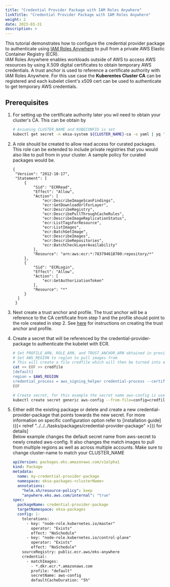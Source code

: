 ```yaml
---
title: "Credential Provider Package with IAM Roles Anywhere"
linkTitle: "Credential Provider Package with IAM Roles Anywhere"
weight: 2
date: 2023-03-31
description: >
---
```


This tutorial demonstrates how to configure the credential provider package to authenticate using [IAM Roles Anywhere](https://docs.aws.amazon.com/rolesanywhere/latest/userguide/introduction.html) to pull from a private AWS Elastic Container Registry (ECR).  
IAM Roles Anywhere enables workloads outside of AWS to access AWS resources by using X.509 digital certificates to obtain temporary AWS credentials. A trust anchor is used to reference a certificate authority with IAM Roles Anywhere. For this use case the **Kuberentes Cluster CA** can be registered and each kubelet client's x509 cert can be used to authenticate to get temporary AWS credentials.

## Prerequisites 
1. For setting up the certificate authority later you wil need to obtain your cluster's CA. This can be obtain by
    ```bash
    # Assuming CLUSTER_NAME and KUBECONFIG is set
    kubectl get secret -n eksa-system ${CLUSTER_NAME}-ca -o yaml | yq '.data."tls.crt"' | base64 -d
    ```
1. A role should be created to allow read access for curated packages. This role can be extended to include private registries that you would also like to pull from in your cluster. A sample policy for curated packages would be.
   ```
   {
    "Version": "2012-10-17",
    "Statement": [
        {
            "Sid": "ECRRead",
            "Effect": "Allow",
            "Action": [
                "ecr:DescribeImageScanFindings",
                "ecr:GetDownloadUrlForLayer",
                "ecr:DescribeRegistry",
                "ecr:DescribePullThroughCacheRules",
                "ecr:DescribeImageReplicationStatus",
                "ecr:ListTagsForResource",
                "ecr:ListImages",
                "ecr:BatchGetImage",
                "ecr:DescribeImages",
                "ecr:DescribeRepositories",
                "ecr:BatchCheckLayerAvailability"
            ],
            "Resource": "arn:aws:ecr:*:783794618700:repository/*"
        },
        {
            "Sid": "ECRLogin",
            "Effect": "Allow",
            "Action": [
                "ecr:GetAuthorizationToken"
            ],
            "Resource": "*"
        }
     ]
    }
   ```

1. Next create a trust anchor and profile. The trust anchor will be a reference to the CA certificate from step 1 and the profile should point to the role created in step 2. See [here](https://docs.aws.amazon.com/rolesanywhere/latest/userguide/getting-started.html) for instructions on creating the trust anchor and profile.

1. Create a secret that will be referenced by the credential-provider-package to authenticate the kubelet with ECR. 
    ```bash
    # Set PROFILE_ARN, ROLE_ARN, and TRUST_ANCHOR_ARN obtained in previous step
    # Set AWS_REGION to region to pull images from
    # This will create a file credfile which will then be turned into a secret
    cat << EOF >> credfile
    [default]
    region = $AWS_REGION
    credential_process = aws_signing_helper credential-process --certificate /var/lib/kubelet/pki/kubelet-client-current.pem --private-key /var/lib/kubelet/pki/kubelet-client-current.pem --profile-arn $PROFILE_ARN --role-arn $ROLE_ARN --trust-anchor-arn $TRUST_ANCHOR_ARN
    EOF
    
    # Create secret, for this example the secret name aws-config is used and the package will be installed in eksa-packages
    kubectl create secret generic aws-config --from-file=config=credfile -n eksa-packages
    ```

1. Either edit the existing package or delete and create a new credential-provider-package that points towards the new secret. For more information on specific configuration option refer to [installation guide]({{< relref "../../../tasks/packages/credential-provider-package" >}}) for details]  
   Below example changes the default secret name from aws-secret to newly created aws-config. It also changes the match images to pull from multiple regions as well as across multiple accounts. Make sure to change cluster-name to match your CLUSTER_NAME
    ```yaml
    apiVersion: packages.eks.amazonaws.com/v1alpha1
    kind: Package
    metadata:
      name: my-credential-provider-package
      namespace: eksa-packages-<clusterName>
      annotations:
        "helm.sh/resource-policy": keep
        "anywhere.eks.aws.com/internal": "true"
    spec:
      packageName: credential-provider-package
      targetNamespace: eksa-packages
      config: |-
        tolerations:
          - key: "node-role.kubernetes.io/master"
            operator: "Exists"
            effect: "NoSchedule"
          - key: "node-role.kubernetes.io/control-plane"
            operator: "Exists"
            effect: "NoSchedule"
        sourceRegistry: public.ecr.aws/eks-anywhere
        credential:
          - matchImages:
            - *.dkr.ecr.*.amazonaws.com
            profile: "default"
            secretName: aws-config
            defaultCacheDuration: "5h"
    ```